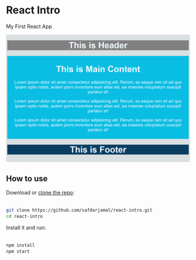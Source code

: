 # React Intro

My First React App

<p align='center'>
  <img src='./screenshot.png' width='600' alt='Window'>
</p>

## How to use

Download or [clone the repo](https://github.com/safdarjamal/react-intro):

```bash

git clone https://github.com/safdarjamal/react-intro.git
cd react-intro

```

Install it and run:

```bash

npm install
npm start

```
